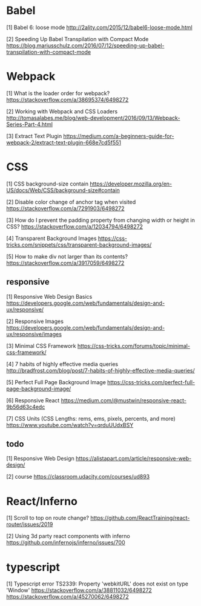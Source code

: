 # Babel
[1] Babel 6: loose mode
http://2ality.com/2015/12/babel6-loose-mode.html <br>

[2] Speeding Up Babel Transpilation with Compact Mode
https://blog.mariusschulz.com/2016/07/12/speeding-up-babel-transpilation-with-compact-mode <br>


# Webpack
[1] What is the loader order for webpack?
https://stackoverflow.com/a/38695374/6498272 <br>

[2] Working with Webpack and CSS Loaders
http://tomasalabes.me/blog/web-development/2016/09/13/Webpack-Series-Part-4.html <br>

[3] Extract Text Plugin
https://medium.com/a-beginners-guide-for-webpack-2/extract-text-plugin-668e7cd5f551 <br>

# CSS
[1] CSS background-size contain
https://developer.mozilla.org/en-US/docs/Web/CSS/background-size#contain <br>

[2] Disable color change of anchor tag when visited
https://stackoverflow.com/a/7291903/6498272 <br>

[3] How do I prevent the padding property from changing width or height in CSS?
https://stackoverflow.com/a/12034794/6498272 <br>

[4] Transparent Background Images
https://css-tricks.com/snippets/css/transparent-background-images/ <br>

[5] How to make div not larger than its contents?
https://stackoverflow.com/a/3917059/6498272 <br>

## responsive
[1] Responsive Web Design Basics
https://developers.google.com/web/fundamentals/design-and-ux/responsive/ <br>

[2] Responsive Images
https://developers.google.com/web/fundamentals/design-and-ux/responsive/images <br>

[3] Minimal CSS Framework
https://css-tricks.com/forums/topic/minimal-css-framework/ <br>

[4] 7 habits of highly effective media queries
http://bradfrost.com/blog/post/7-habits-of-highly-effective-media-queries/ <br>

[5] Perfect Full Page Background Image
https://css-tricks.com/perfect-full-page-background-image/ <br>

[6] Responsive React
https://medium.com/@mustwin/responsive-react-9b56d63c4edc <br>

[7] CSS Units (CSS Lengths: rems, ems, pixels, percents, and more)
https://www.youtube.com/watch?v=qrduUUdxBSY <br>

## todo
[1] Responsive Web Design
https://alistapart.com/article/responsive-web-design/ <br>

[2] course
https://classroom.udacity.com/courses/ud893 <br>


# React/Inferno
[1] Scroll to top on route change?
https://github.com/ReactTraining/react-router/issues/2019 <br>

[2] Using 3d party react components with inferno
https://github.com/infernojs/inferno/issues/700 <br>


# typescript
[1] Typescript error TS2339: Property 'webkitURL' does not exist on type 'Window'
https://stackoverflow.com/a/38811032/6498272 <br/>
https://stackoverflow.com/a/45270062/6498272 <br/>